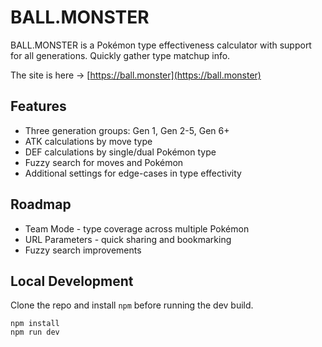 # BALL.MONSTER

BALL.MONSTER is a Pokémon type effectiveness calculator with support for all generations. Quickly gather type matchup info.

The site is here → [https://ball.monster](https://ball.monster)

## Features
- Three generation groups: Gen 1, Gen 2-5, Gen 6+
- ATK calculations by move type
- DEF calculations by single/dual Pokémon type
- Fuzzy search for moves and Pokémon
- Additional settings for edge-cases in type effectivity

## Roadmap
- Team Mode - type coverage across multiple Pokémon
- URL Parameters - quick sharing and bookmarking
- Fuzzy search improvements

## Local Development
Clone the repo and install `npm` before running the dev build.
```code
npm install
npm run dev 
```